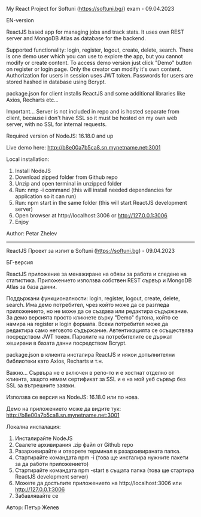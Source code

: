 My React Project for Softuni (https://softuni.bg/) exam - 09.04.2023

EN-version

ReаctJS based app for managing jobs and track stats.
It uses own REST server and MongoDB Atlas as database for the backend.

Supported functionality: login, register, logout, create, delete, search. There is one demo user which you can use to explore the app, but you cannot modify or create content. To access demo version just click "Demo" button on register or login page. Only the creator can modify it's own content. Authorization for users in session uses JWT token. Passwords for users are stored hashed in database using Bcrypt.

package.json for client installs ReactJS and some additional libraries like Axios, Recharts etc...

Important... Server is not included in repo and is hosted separate from client, because i don't have SSL so it must be hosted on my own web server, with no SSL for internal requests.

Required version of NodeJS: 16.18.0 and up

Live demo here: http://b8e00a7b5ca8.sn.mynetname.net:3001

Local installation:

1. Install NodeJS
2. Download zipped folder from Github repo
3. Unzip and open terminal in unzipped folder
4. Run: nmp -i command (this will install needed dependancies for application so it can run)
5. Run: npm start in the same folder (this will start ReactJS development server)
6. Open browser at http://localhost:3006 or http://127.0.0.1:3006
7. Enjoy

Author: Petar Zhelev

---

ReactJS Проект за изпит в Softuni (https://softuni.bg) - 09.04.2023

БГ-версия

ReactJS приложение за менажиране на обяви за работа и следене на статистика.
Приложението използва собствен REST сървър и MongoDB Atlas за база данни.

Поддържани функционалности: login, register, logout, create, delete, search. Има демо потребител, чрез който може да се разгледа приложението, но не може да се създава или редактира съдържание. За демо версията просто кликнете върху "Demo" бутона, който се намира на register и login формата. Всеки потребител може да редактира само неговото съдържание. Автентикацията се осъществява посредством JWT токен. Паролите на потребителите се държат хеширани в базата данни посредством Bcrypt.

package.json в клиента инсталира ReactJS и някои допълнителни библиотеки като Axios, Recharts и т.н.

Важно... Сървъра не е включен в репо-то и е хостнат отделно от клиента, защото нямам сертификат за SSL и е на мой уеб сървър без SSL за вътрешните заявки.

Използва се версия на NodeJS: 16.18.0 или по нова.

Демо на приложението може да видите тук: http://b8e00a7b5ca8.sn.mynetname.net:3001

Локална инсталация:

1. Инсталирайте NodeJS
2. Свалете архивирания .zip файл от Github repo
3. Разархивирайте и отворете терминал в разархивираната папка.
4. Стартирайте командата npm -i (това ще инсталира нужните пакети за да работи приложението)
5. Стартирайте командата npm -start в същата папка (това ще стартира ReactJS development server)
6. Можете да достъпите приложението на http://localhost:3006 или http://127.0.0.1:3006
7. Забавлявайте се

Автор: Петър Желев
